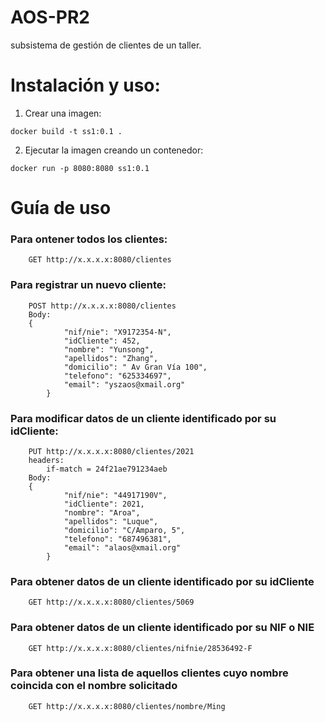 # AOS-PR2
 
subsistema de gestión de clientes de un taller.

# Instalación y uso:

1. Crear una imagen:
```
docker build -t ss1:0.1 .
```

2. Ejecutar la imagen creando un contenedor:
```
docker run -p 8080:8080 ss1:0.1
```

# Guía de uso

### Para ontener todos los clientes:
		GET http://x.x.x.x:8080/clientes
	
### Para registrar un nuevo cliente:
		POST http://x.x.x.x:8080/clientes
		Body:
		{
				"nif/nie": "X9172354-N",
				"idCliente": 452,
				"nombre": "Yunsong",
				"apellidos": "Zhang",
				"domicilio": " Av Gran Vía 100",
				"telefono": "625334697",
				"email": "yszaos@xmail.org"
			}

### Para modificar datos de un cliente identificado por su idCliente:
		PUT http://x.x.x.x:8080/clientes/2021
		headers:
			if-match = 24f21ae791234aeb
		Body:
		{
				"nif/nie": "44917190V",
				"idCliente": 2021,
				"nombre": "Aroa",
				"apellidos": "Luque",
				"domicilio": "C/Amparo, 5",
				"telefono": "687496381",
				"email": "alaos@xmail.org"
			}

### Para obtener datos de un cliente identificado por su idCliente
		GET http://x.x.x.x:8080/clientes/5069
	
### Para obtener datos de un cliente identificado por su NIF o NIE
		GET http://x.x.x.x:8080/clientes/nifnie/28536492-F
 
### Para obtener una lista de aquellos clientes cuyo nombre coincida con el nombre solicitado
		GET http://x.x.x.x:8080/clientes/nombre/Ming
 
